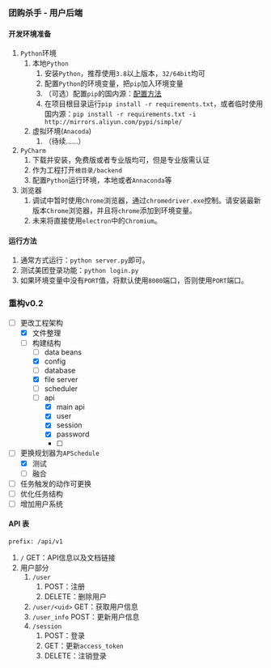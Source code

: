 ### 团购杀手 - 用户后端

#### 开发环境准备

1. `Python`环境
   1. 本地`Python`
      1. 安装`Python`，推荐使用`3.8`以上版本，`32/64bit`均可
      2. 配置`Python`的环境变量，把`pip`加入环境变量
      3. （可选）配置`pip`的国内源：[配置方法](https://www.jianshu.com/p/dfbb90995a2c)
      4. 在项目根目录运行`pip install -r requirements.txt`，或者临时使用国内源：`pip install -r requirements.txt -i http://mirrors.aliyun.com/pypi/simple/`
   2. 虚拟环境(`Anacoda`)
      1. （待续……）
2. `PyCharm`
   1. 下载并安装，免费版或者专业版均可，但是专业版需认证
   2. 作为工程打开`根目录/backend`
   3. 配置`Python`运行环境，本地或者`Annaconda`等
3. 浏览器
   1. 调试中暂时使用`Chrome`浏览器，通过`chromedriver.exe`控制。请安装最新版本`Chrome`浏览器，并且将`chrome`添加到环境变量。
   2. 未来将直接使用`electron`中的`Chromium`。

#### 运行方法

1. 通常方式运行：`python server.py`即可。
2. 测试美团登录功能：`python login.py`
3. 如果环境变量中没有`PORT`值，将默认使用`8000`端口，否则使用`PORT`端口。

### 重构v0.2

- [ ] 更改工程架构
  - [x] 文件整理
  - [ ] 构建结构
    - [ ] data beans
    - [x] config
    - [ ] database
    - [x] file server
    - [ ] scheduler
    - [ ] api
      - [x] main api
      - [x] user
      - [x] session
      - [x] password
      - [ ] 
- [ ] 更换规划器为`APSchedule`
  - [x] 测试
  - [ ] 融合
- [ ] 任务触发的动作可更换
- [ ] 优化任务结构
- [ ] 增加用户系统

#### API 表

`prefix: /api/v1`

1. `/` GET：API信息以及文档链接
2. 用户部分
   1. `/user` 
      1. POST：注册
      2. DELETE：删除用户
   2. `/user/<uid>` GET：获取用户信息
   3. `/user_info` POST：更新用户信息
   4. `/session`
      1. POST：登录
      2. GET：更新`access_token`
      3. DELETE：注销登录